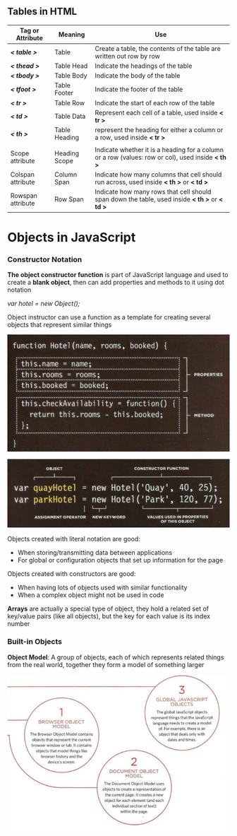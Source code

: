 ## Tables in HTML


| Tag or Attribute  |    Meaning    |                                                 Use                                                 |
|-------------------|---------------|-----------------------------------------------------------------------------------------------------|
|  ***< table >***  | Table         | Create a table, the contents of the table are written out row by row                                |
|  ***< thead >***  | Table Head    | Indicate the headings of the table                                                                  |
|  ***< tbody >***  | Table Body    | Indicate the body of the table                                                                      |
|  ***< tfoot >***  | Table Footer  | Indicate the footer of the table                                                                    |
|   ***< tr >***    | Table Row     | Indicate the start of each row of the table                                                         |
|   ***< td >***    | Table Data    | Represent each cell of a table, used inside **< tr >**                                              |
|   ***< th >***    | Table Heading | represent the heading for either a column or a row, used inside **< tr >**                          |
|                   |               |                                                                                                     |
|  Scope attribute  | Heading Scope | Indicate whether it is a heading for a column or a row (values: row or col), used inside **< th >** |
| Colspan attribute | Column Span   | Indicate how many columns that cell should run across, used inside **< th >** or **< td >**         |
| Rowspan attribute | Row Span      | Indicate how many rows that cell should span down the table, used inside **< th >** or **< td >**   |



# Objects in JavaScript

### Constructor Notation

**The object constructor function** is part of JavaScript language and used to create a **blank object**, then can add properties and methods to it using dot notation

*var hotel = new Object();*

Object instructor can use a function as a template for creating several objects that represent similar things

![Function-Template](../Pictures/Function-Template.JPG)

![Instance-Objects](../Pictures/Instance-Objects.JPG)

Objects created with literal notation are good:
* When storing/transmitting data between applications
* For global or configuration objects that set up information for the page

Objects created with constructors are good:
* When having lots of objects used with similar functionality 
* When a complex object might not be used in code


**Arrays** are actually a special type of object, they hold a related set of key/value pairs (like all objects), but the key for each value is its index number


### Built-in Objects

**Object Model**: A group of objects, each of which represents related things from the real world, together they form a model of something larger

![Object-Model](../Pictures/Object-Model.JPG)